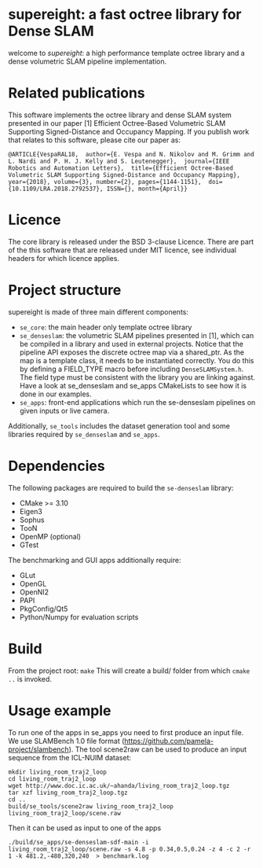 # supereight: a fast octree library for Dense SLAM
welcome to *supereight*: a high performance template octree library and a dense
volumetric SLAM pipeline implementation.

# Related publications
This software implements the octree library and dense SLAM system presented in
our paper 
[1] Efficient Octree-Based Volumetric SLAM Supporting Signed-Distance
and Occupancy Mapping. 
If you publish work that relates to this software,
please cite our paper as:

`@ARTICLE{VespaRAL18, 
author={E. Vespa and N. Nikolov and M. Grimm and L. Nardi and P. H. J. Kelly
and S. Leutenegger}, 
journal={IEEE Robotics and Automation Letters}, 
title={Efficient Octree-Based Volumetric SLAM Supporting Signed-Distance and
Occupancy Mapping}, year={2018}, volume={3}, number={2}, pages={1144-1151}, 
doi={10.1109/LRA.2018.2792537}, ISSN={}, month={April}}`

# Licence
The core library is released under the BSD 3-clause Licence. There are part of
the this software that are released under MIT licence, see individual headers
for which licence applies.

# Project structure
supereight is made of three main different components:

* `se_core`: the main header only template octree library
* `se_denseslam`: the volumetric SLAM pipelines presented in [1], which can be
  compiled in a library and used in external projects. Notice that the pipeline
  API exposes the discrete octree map via a shared_ptr. As the map is a template
  class, it needs to be instantiated correctly. You do this by defining a
  FIELD_TYPE macro before including `DenseSLAMSystem.h`. The field type must be consistent
  with the library you are linking against. Have a look at se_denseslam and
  se_apps CMakeLists to see how it is done in our examples.
* `se_apps`: front-end applications which run the se-denseslam pipelines on
  given inputs or live camera.

Additionally, `se_tools` includes the dataset generation tool and some libraries
required by `se_denseslam` and `se_apps`.

# Dependencies
The following packages are required to build the `se-denseslam` library:
* CMake >= 3.10
* Eigen3 
* Sophus
* TooN
* OpenMP (optional)
* GTest

The benchmarking and GUI apps additionally require:
* GLut
* OpenGL
* OpenNI2
* PAPI
* PkgConfig/Qt5
* Python/Numpy for evaluation scripts

# Build
From the project root:
`make`
This will create a build/ folder from which `cmake ..` is invoked.

# Usage example
To run one of the apps in se_apps you need to first produce an input file. We
use SLAMBench 1.0 file format (https://github.com/pamela-project/slambench).
The tool scene2raw can be used to produce an input sequence from the ICL-NUIM
dataset:
```
mkdir living_room_traj2_loop
cd living_room_traj2_loop
wget http://www.doc.ic.ac.uk/~ahanda/living_room_traj2_loop.tgz
tar xzf living_room_traj2_loop.tgz
cd ..
build/se_tools/scene2raw living_room_traj2_loop living_room_traj2_loop/scene.raw
```
Then it can be used as input to one of the apps 

```
./build/se_apps/se-denseslam-sdf-main -i living_room_traj2_loop/scene.raw -s 4.8 -p 0.34,0.5,0.24 -z 4 -c 2 -r 1 -k 481.2,-480,320,240  > benchmark.log
```
